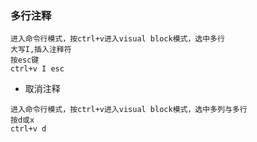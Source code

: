 ### 多行注释
```
进入命令行模式，按ctrl+v进入visual block模式，选中多行
大写I,插入注释符
按esc键
ctrl+v I esc
```
- 取消注释
```
进入命令行模式，按ctrl+v进入visual block模式，选中多列与多行
按d或x
ctrl+v d
```
